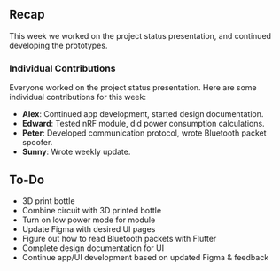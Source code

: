 ## Recap
This week we worked on the project status presentation, and continued developing the prototypes.

### Individual Contributions
Everyone worked on the project status presentation. Here are some individual contributions for this week:

- **Alex**: Continued app development, started design documentation.
- **Edward**: Tested nRF module, did power consumption calculations.
- **Peter**: Developed communication protocol, wrote Bluetooth packet spoofer.
- **Sunny**: Wrote weekly update.

## To-Do
- 3D print bottle
- Combine circuit with 3D printed bottle
- Turn on low power mode for module
- Update Figma with desired UI pages
- Figure out how to read Bluetooth packets with Flutter
- Complete design documentation for UI
- Continue app/UI development based on updated Figma & feedback